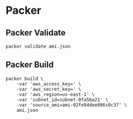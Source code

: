 # Packer

## Packer Validate

```
packer validate ami.json
```


## Packer Build
```
packer build \
    -var 'aws_access_key=' \
    -var 'aws_secret_key=' \
    -var 'aws_region=us-east-1' \
    -var 'subnet_id=subnet-0fa5ba21' \
    -var 'source_ami=ami-02fe94dee086c0c37' \
    ami.json
```
